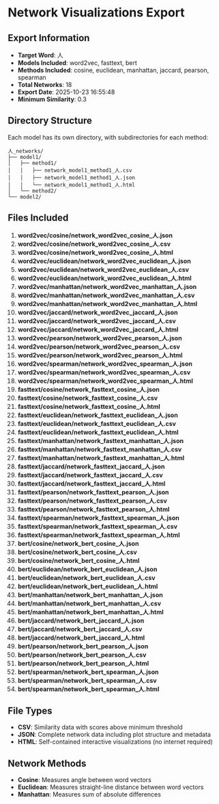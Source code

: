 # Network Visualizations Export

## Export Information
- **Target Word**: 人
- **Models Included**: word2vec, fasttext, bert
- **Methods Included**: cosine, euclidean, manhattan, jaccard, pearson, spearman
- **Total Networks**: 18
- **Export Date**: 2025-10-23 16:55:48
- **Minimum Similarity**: 0.3

## Directory Structure
Each model has its own directory, with subdirectories for each method:
```
人_networks/
├── model1/
│   ├── method1/
│   │   ├── network_model1_method1_人.csv
│   │   ├── network_model1_method1_人.json  
│   │   └── network_model1_method1_人.html
│   └── method2/
└── model2/
```

## Files Included
1. **word2vec/cosine/network_word2vec_cosine_人.json**
2. **word2vec/cosine/network_word2vec_cosine_人.csv**
3. **word2vec/cosine/network_word2vec_cosine_人.html**
4. **word2vec/euclidean/network_word2vec_euclidean_人.json**
5. **word2vec/euclidean/network_word2vec_euclidean_人.csv**
6. **word2vec/euclidean/network_word2vec_euclidean_人.html**
7. **word2vec/manhattan/network_word2vec_manhattan_人.json**
8. **word2vec/manhattan/network_word2vec_manhattan_人.csv**
9. **word2vec/manhattan/network_word2vec_manhattan_人.html**
10. **word2vec/jaccard/network_word2vec_jaccard_人.json**
11. **word2vec/jaccard/network_word2vec_jaccard_人.csv**
12. **word2vec/jaccard/network_word2vec_jaccard_人.html**
13. **word2vec/pearson/network_word2vec_pearson_人.json**
14. **word2vec/pearson/network_word2vec_pearson_人.csv**
15. **word2vec/pearson/network_word2vec_pearson_人.html**
16. **word2vec/spearman/network_word2vec_spearman_人.json**
17. **word2vec/spearman/network_word2vec_spearman_人.csv**
18. **word2vec/spearman/network_word2vec_spearman_人.html**
19. **fasttext/cosine/network_fasttext_cosine_人.json**
20. **fasttext/cosine/network_fasttext_cosine_人.csv**
21. **fasttext/cosine/network_fasttext_cosine_人.html**
22. **fasttext/euclidean/network_fasttext_euclidean_人.json**
23. **fasttext/euclidean/network_fasttext_euclidean_人.csv**
24. **fasttext/euclidean/network_fasttext_euclidean_人.html**
25. **fasttext/manhattan/network_fasttext_manhattan_人.json**
26. **fasttext/manhattan/network_fasttext_manhattan_人.csv**
27. **fasttext/manhattan/network_fasttext_manhattan_人.html**
28. **fasttext/jaccard/network_fasttext_jaccard_人.json**
29. **fasttext/jaccard/network_fasttext_jaccard_人.csv**
30. **fasttext/jaccard/network_fasttext_jaccard_人.html**
31. **fasttext/pearson/network_fasttext_pearson_人.json**
32. **fasttext/pearson/network_fasttext_pearson_人.csv**
33. **fasttext/pearson/network_fasttext_pearson_人.html**
34. **fasttext/spearman/network_fasttext_spearman_人.json**
35. **fasttext/spearman/network_fasttext_spearman_人.csv**
36. **fasttext/spearman/network_fasttext_spearman_人.html**
37. **bert/cosine/network_bert_cosine_人.json**
38. **bert/cosine/network_bert_cosine_人.csv**
39. **bert/cosine/network_bert_cosine_人.html**
40. **bert/euclidean/network_bert_euclidean_人.json**
41. **bert/euclidean/network_bert_euclidean_人.csv**
42. **bert/euclidean/network_bert_euclidean_人.html**
43. **bert/manhattan/network_bert_manhattan_人.json**
44. **bert/manhattan/network_bert_manhattan_人.csv**
45. **bert/manhattan/network_bert_manhattan_人.html**
46. **bert/jaccard/network_bert_jaccard_人.json**
47. **bert/jaccard/network_bert_jaccard_人.csv**
48. **bert/jaccard/network_bert_jaccard_人.html**
49. **bert/pearson/network_bert_pearson_人.json**
50. **bert/pearson/network_bert_pearson_人.csv**
51. **bert/pearson/network_bert_pearson_人.html**
52. **bert/spearman/network_bert_spearman_人.json**
53. **bert/spearman/network_bert_spearman_人.csv**
54. **bert/spearman/network_bert_spearman_人.html**

## File Types
- **CSV**: Similarity data with scores above minimum threshold
- **JSON**: Complete network data including plot structure and metadata
- **HTML**: Self-contained interactive visualizations (no internet required)

## Network Methods
- **Cosine**: Measures angle between word vectors
- **Euclidean**: Measures straight-line distance between word vectors  
- **Manhattan**: Measures sum of absolute differences
